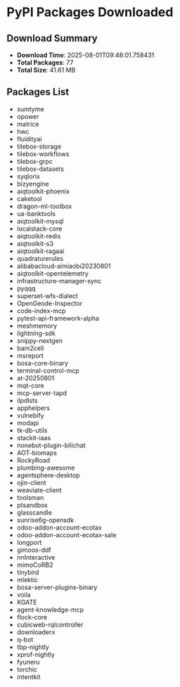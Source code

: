 # PyPI Packages Downloaded

## Download Summary
- **Download Time**: 2025-08-01T09:48:01.758431
- **Total Packages**: 77
- **Total Size**: 41.61 MB

## Packages List
- sumtyme
- opower
- matrice
- hwc
- fluidityai
- tilebox-storage
- tilebox-workflows
- tilebox-grpc
- tilebox-datasets
- syqlorix
- bizyengine
- aiqtoolkit-phoenix
- caketool
- dragon-ml-toolbox
- ua-banktools
- aiqtoolkit-mysql
- localstack-core
- aiqtoolkit-redis
- aiqtoolkit-s3
- aiqtoolkit-ragaai
- quadraturerules
- alibabacloud-aimiaobi20230801
- aiqtoolkit-opentelemetry
- infrastructure-manager-sync
- pyqqq
- superset-wfs-dialect
- OpenGeode-Inspector
- code-index-mcp
- pytest-api-framework-alpha
- meshmemory
- lightning-sdk
- snippy-nextgen
- bam2cell
- msreport
- bosa-core-binary
- terminal-control-mcp
- at-20250801
- mqt-core
- mcp-server-tapd
- ilpdlsts
- apphelpers
- vulnebify
- modapi
- tk-db-utils
- stackit-iaas
- nonebot-plugin-bilichat
- AOT-biomaps
- RockyRoad
- plumbing-awesome
- agentsphere-desktop
- ojin-client
- weaviate-client
- toolsman
- ptsandbox
- glasscandle
- sunrise6g-opensdk
- odoo-addon-account-ecotax
- odoo-addon-account-ecotax-sale
- longport
- gimoos-ddf
- nnInteractive
- mimoCoRB2
- tinybird
- mlektic
- bosa-server-plugins-binary
- voila
- KGATE
- agent-knowledge-mcp
- flock-core
- cubicweb-rqlcontroller
- downloaderx
- q-bot
- tbp-nightly
- xprof-nightly
- fyuneru
- torchic
- intentkit
